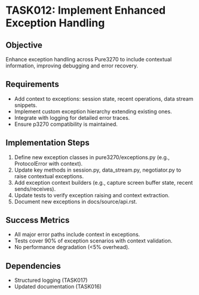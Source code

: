 # TASK012: Implement Enhanced Exception Handling

## Objective
Enhance exception handling across Pure3270 to include contextual information, improving debugging and error recovery.

## Requirements
- Add context to exceptions: session state, recent operations, data stream snippets.
- Implement custom exception hierarchy extending existing ones.
- Integrate with logging for detailed error traces.
- Ensure p3270 compatibility is maintained.

## Implementation Steps
1. Define new exception classes in pure3270/exceptions.py (e.g., ProtocolError with context).
2. Update key methods in session.py, data_stream.py, negotiator.py to raise contextual exceptions.
3. Add exception context builders (e.g., capture screen buffer state, recent sends/receives).
4. Update tests to verify exception raising and context extraction.
5. Document new exceptions in docs/source/api.rst.

## Success Metrics
- All major error paths include context in exceptions.
- Tests cover 90% of exception scenarios with context validation.
- No performance degradation (<5% overhead).

## Dependencies
- Structured logging (TASK017)
- Updated documentation (TASK016)
